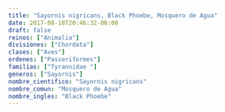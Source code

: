 ```yaml
---
title: "Sayornis nigricans, Black Phoebe, Mosquero de Agua"
date: 2017-08-18T20:46:32-06:00
draft: false
reinos: ["Animalia"]
divisiones: ["Chordata"]
clases: ["Aves"]
ordenes: ["Passeriformes"]
familias: ["Tyrannidae "]
generos: ["Sayornis"]
nombre_cientifico: "Sayornis nigricans"
nombre_comun: "Mosquero de Agua"
nombre_ingles: "Black Phoebe"
---
```

